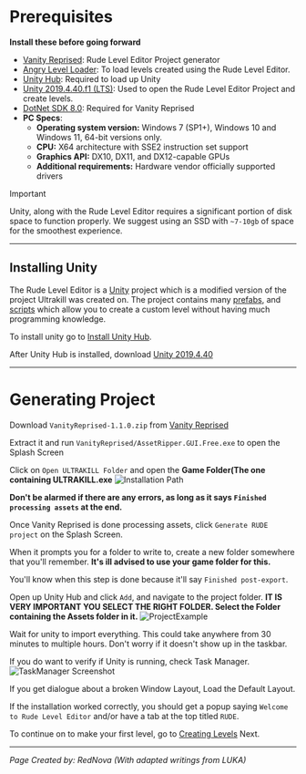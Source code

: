 # Prerequisites

**Install these before going forward**
- [Vanity Reprised](https://github.com/eternalUnion/VanityReprised/releases/tag/1.1.0): Rude Level Editor Project generator
- [Angry Level Loader](https://thunderstore.io/c/ultrakill/p/EternalsTeam/AngryLevelLoader/): To load levels created using the Rude Level Editor.
- [Unity Hub](https://unity.com/download): Required to load up Unity
- [Unity 2019.4.40.f1 (LTS)](https://unity.com/releases/editor/whats-new/2019.4.40): Used to open the Rude Level Editor Project and create levels.
- [DotNet SDK 8.0](https://dotnet.microsoft.com/en-us/download/dotnet/8.0): Required for Vanity Reprised
- **PC Specs**:
    - **Operating system version:**	Windows 7 (SP1+), Windows 10 and Windows 11, 64-bit versions only.
    - **CPU:** X64 architecture with SSE2 instruction set support	
    - **Graphics API:** DX10, DX11, and DX12-capable GPUs	
    - **Additional requirements:** Hardware vendor officially supported drivers	

> [!IMPORTANT]
> Unity, along with the Rude Level Editor requires a significant portion of disk space to function properly. We suggest using an SSD with `~7-10gb` of space for the smoothest experience.

---
## Installing Unity

The Rude Level Editor is a [Unity](https://unity.com) project which is a modified version of the project Ultrakill was created on. The project contains many [prefabs](https://docs.unity3d.com/2019.4/Documentation/Manual/Prefabs.html), and [scripts](https://docs.unity3d.com/Manual/ScriptingSection.html) which allow you to create a custom level without having much programming knowledge.

To install unity go to [Install Unity Hub](https://unity.com/download).

After Unity Hub is installed, download [Unity 2019.4.40](https://unity.com/releases/editor/whats-new/2019.4.40#release-notes) 

---
# Generating Project

Download `VanityReprised-1.1.0.zip` from [Vanity Reprised](https://github.com/eternalUnion/VanityReprised/releases/tag/1.1.0)

Extract it and run `VanityReprised/AssetRipper.GUI.Free.exe` to open the Splash Screen

Click on `Open ULTRAKILL Folder` and open the **Game Folder(The one containing ULTRAKILL.exe**
![Installation Path](/Setup/Installation/InstallPath.png)

**Don't be alarmed if there are any errors, as long as it says `Finished processing assets` at the end.**

Once Vanity Reprised is done processing assets, click `Generate RUDE project` on the Splash Screen.

When it prompts you for a folder to write to, create a new folder somewhere that you'll remember.
**It's ill advised to use your game folder for this.**

You'll know when this step is done because it'll say `Finished post-export`.

Open up Unity Hub and click `Add`, and navigate to the project folder. **IT IS VERY IMPORTANT YOU SELECT THE RIGHT FOLDER. Select the Folder containing the Assets folder in it.**
![ProjectExample](/Setup/Installation/ProjectPath.png)

Wait for unity to import everything. This could take anywhere from 30 minutes to multiple hours. Don't worry if it doesn't show up in the taskbar.

If you do want to verify if Unity is running, check Task Manager.
![TaskManager Screenshot](/Setup/Installation/TskMng.png)

If you get dialogue about a broken Window Layout, Load the Default Layout.

If the installation worked correctly, you should get a popup saying `Welcome to Rude Level Editor` and/or have a tab at the top titled `RUDE`.

To continue on to make your first level, go to [Creating Levels](/Setup/Creating-Levels.md) Next.

---
*Page Created by: RedNova (With adapted writings from LUKA)*
